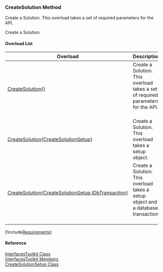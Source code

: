 ﻿### CreateSolution Method

Create a Solution. This overload takes a set of required parameters for the API.

Create a Solution.

#### Overload List

| Overload | Description |
| --- | --- |
| [CreateSolution()](FChoice.Toolkits.Clarify~FChoice.Toolkits.Clarify.Interfaces.InterfacesToolkit~CreateSolution().md) | Create a Solution. This overload takes a set of required parameters for the API.   |
| [CreateSolution(CreateSolutionSetup)](FChoice.Toolkits.Clarify~FChoice.Toolkits.Clarify.Interfaces.InterfacesToolkit~CreateSolution(CreateSolutionSetup).md) | Create a Solution. This overload takes a setup object.   |
| [CreateSolution(CreateSolutionSetup,IDbTransaction)](FChoice.Toolkits.Clarify~FChoice.Toolkits.Clarify.Interfaces.InterfacesToolkit~CreateSolution(CreateSolutionSetup,IDbTransaction).md) | Create a Solution. This overload takes a setup object and a database transaction.   |

[!include[Requirements](../partials/requirements.md)]



#### Reference

[InterfacesToolkit Class](FChoice.Toolkits.Clarify~FChoice.Toolkits.Clarify.Interfaces.InterfacesToolkit.md)  
[InterfacesToolkit Members](FChoice.Toolkits.Clarify~FChoice.Toolkits.Clarify.Interfaces.InterfacesToolkit_members.md)  
[CreateSolutionSetup Class](FChoice.Toolkits.Clarify~FChoice.Toolkits.Clarify.Interfaces.CreateSolutionSetup.md)